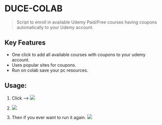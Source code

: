 
# DUCE-COLAB

>Script to enroll in available Udemy Paid/Free courses having coupons automatically to your Udemy account.

## Key Features
- One click to add all available courses with coupons to your udemy account.
- Uses popular sites for coupons.
- Run on colab save your pc resources.

## Usage:
1. Click -->  [![](https://img.shields.io/static/v1?message=Open%20in%20Colab&logo=Google-Colab&labelColor=5c5c5c&color=1182c3&label=%20&style=for-the-badge)](https://colab.research.google.com/github/techtanic/Discounted-Udemy-Course-Enroller/blob/master/COLAB/DUCE.ipynb)


2. ![](https://cdn.discordapp.com/attachments/823472016999972884/844843004841295881/unknown.png)

3. Then if you ever want to run it again. ![](https://cdn.discordapp.com/attachments/823472016999972884/844843819265818634/unknown.png)

